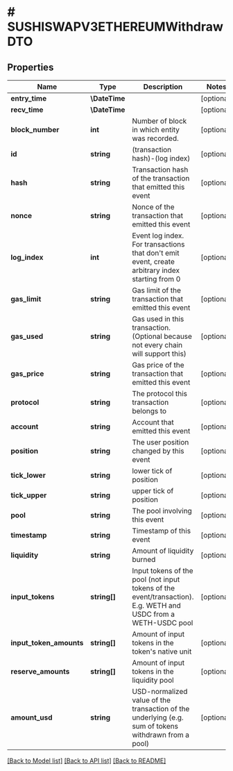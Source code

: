 # # SUSHISWAPV3ETHEREUMWithdrawDTO

## Properties

Name | Type | Description | Notes
------------ | ------------- | ------------- | -------------
**entry_time** | **\DateTime** |  | [optional]
**recv_time** | **\DateTime** |  | [optional]
**block_number** | **int** | Number of block in which entity was recorded. | [optional]
**id** | **string** | (transaction hash)-(log index) | [optional]
**hash** | **string** | Transaction hash of the transaction that emitted this event | [optional]
**nonce** | **string** | Nonce of the transaction that emitted this event | [optional]
**log_index** | **int** | Event log index. For transactions that don&#39;t emit event, create arbitrary index starting from 0 | [optional]
**gas_limit** | **string** | Gas limit of the transaction that emitted this event | [optional]
**gas_used** | **string** | Gas used in this transaction. (Optional because not every chain will support this) | [optional]
**gas_price** | **string** | Gas price of the transaction that emitted this event | [optional]
**protocol** | **string** | The protocol this transaction belongs to | [optional]
**account** | **string** | Account that emitted this event | [optional]
**position** | **string** | The user position changed by this event | [optional]
**tick_lower** | **string** | lower tick of position | [optional]
**tick_upper** | **string** | upper tick of position | [optional]
**pool** | **string** | The pool involving this event | [optional]
**timestamp** | **string** | Timestamp of this event | [optional]
**liquidity** | **string** | Amount of liquidity burned | [optional]
**input_tokens** | **string[]** | Input tokens of the pool (not input tokens of the event/transaction). E.g. WETH and USDC from a WETH-USDC pool | [optional]
**input_token_amounts** | **string[]** | Amount of input tokens in the token&#39;s native unit | [optional]
**reserve_amounts** | **string[]** | Amount of input tokens in the liquidity pool | [optional]
**amount_usd** | **string** | USD-normalized value of the transaction of the underlying (e.g. sum of tokens withdrawn from a pool) | [optional]

[[Back to Model list]](../../README.md#models) [[Back to API list]](../../README.md#endpoints) [[Back to README]](../../README.md)

